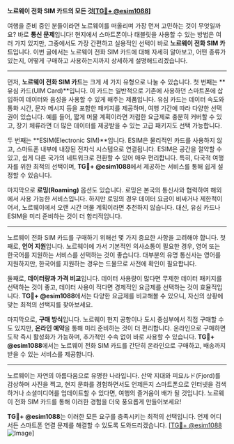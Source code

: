 **노르웨이 전화 SIM 카드의 모든 것[[TG💪+ @esim1088](https://t.me/s/esim1088)]**

여행을 준비 중인 분들이라면 노르웨이를 떠올리며 가장 먼저 고민하는 것이 무엇일까요? 바로 **통신 문제**입니다! 현지에서 스마트폰이나 태블릿을 사용할 수 있는 방법은 여러 가지 있지만, 그중에서도 가장 간편하고 실용적인 선택이 바로 **노르웨이 전화 SIM 카드**입니다. 이번 글에서는 노르웨이 전화 SIM 카드에 대해 자세히 알아보고, 어떤 종류가 있는지, 어떻게 구매하고 사용하는지까지 상세하게 설명해드리겠습니다.

---

먼저, **노르웨이 전화 SIM 카드**는 크게 세 가지 유형으로 나눌 수 있습니다. 첫 번째는 **유심 카드(UIM Card)**입니다. 이 카드는 일반적으로 기존에 사용하던 스마트폰에 삽입하여 데이터와 음성을 사용할 수 있게 해주는 제품입니다. 유심 카드는 데이터 속도와 통화 시간, 문자 메시지 등을 포함한 패키지를 제공하며, 여행 기간에 따라 다양한 선택권이 있습니다. 예를 들어, 짧게 머물 계획이라면 저렴한 요금제로 충분히 커버할 수 있고, 장기 체류라면 더 많은 데이터를 제공받을 수 있는 고급 패키지도 선택 가능합니다.

두 번째는 **ESIM(Electronic SIM)**입니다. ESIM은 물리적인 카드를 사용하지 않고, 스마트폰 내부에 내장된 전자식 시스템으로 연결됩니다. ESIM은 공간을 절약할 수 있고, 쉽게 다른 국가의 네트워크로 전환할 수 있어 매우 편리합니다. 특히, 다국적 여행자를 위한 최적의 선택이며, **TG💪+ @esim1088**에서 제공하는 서비스를 통해 쉽게 설정할 수 있습니다.

마지막으로 **로밍(Roaming)** 옵션도 있습니다. 로밍은 본국의 통신사와 협력하여 해외에서 사용 가능한 서비스입니다. 하지만 로밍의 경우 데이터 요금이 비싸거나 제한적이어서, 노르웨이에서 오랜 시간 머물 계획이라면 추천하지 않습니다. 대신, 유심 카드나 ESIM을 미리 준비하는 것이 더 합리적입니다.

---

노르웨이 전화 SIM 카드를 구매하기 위해선 몇 가지 중요한 사항을 고려해야 합니다. 첫째로, **언어 지원**입니다. 노르웨이에 가서 기본적인 의사소통이 필요한 경우, 영어 또는 한국어를 지원하는 서비스를 선택하는 것이 좋습니다. 대부분의 유명 통신사는 영어를 지원하지만, 한국어를 지원하는 경우는 드물므로 사전에 확인이 필요합니다. 

둘째로, **데이터량과 가격 비교**입니다. 데이터 사용량이 많다면 무제한 데이터 패키지를 선택하는 것이 좋고, 데이터 사용이 적다면 경제적인 요금제를 선택하는 것이 효율적입니다. **TG💪+ @esim1088**에서는 다양한 요금제를 비교해볼 수 있으니, 자신의 상황에 맞는 최적의 선택지를 찾아보세요.

마지막으로, **구매 방식**입니다. 노르웨이 현지 공항이나 도시 중심부에서 직접 구매할 수도 있지만, **온라인 예약**을 통해 미리 준비하는 것이 더 편리합니다. 온라인으로 구매하면 도착 즉시 활성화가 가능하며, 추가적인 수속 없이 바로 사용할 수 있습니다. **TG💪+ @esim1088**에서는 노르웨이 전화 SIM 카드를 간단히 온라인으로 구매하고, 배송까지 받을 수 있는 서비스를 제공합니다.

---

노르웨이는 자연의 아름다움으로 유명한 나라입니다. 산악 지대와 피요ルド(Fjord)를 감상하며 사진을 찍고, 현지 문화를 경험하면서도 언제든지 스마트폰으로 인터넷을 검색하거나 소셜미디어를 업데이트할 수 있다면, 여행의 즐거움이 배가 될 것입니다. 노르웨이 전화 SIM 카드를 통해 이러한 경험을 더욱 풍요롭게 만들어보세요!

**TG💪+ @esim1088**는 이러한 모든 요구를 충족시키는 최적의 선택입니다. 언제 어디서든 스마트폰 연결 문제를 해결할 수 있도록 도와드리겠습니다. [[TG💪+ @esim1088](https://t.me/s/esim1088) ![Image](https://i.postimg.cc/Y0z9fWf4/image.png)]